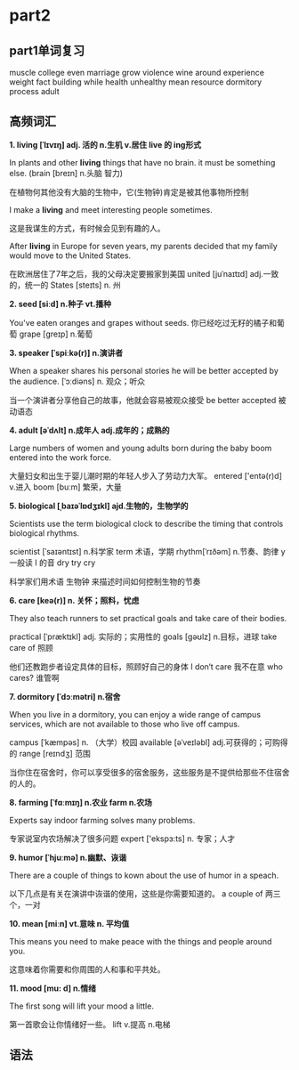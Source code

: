 
# part2

## part1单词复习

muscle college even marriage grow violence wine around experience weight fact
building while health unhealthy mean resource dormitory process adult

## 高频词汇

**1. living  [ˈlɪvɪŋ] adj. 活的 n.生机 v.居住 live 的 ing形式**

In plants and other **living** things that have no brain. it must be something else.  (brain  [breɪn] n.头脑 智力)

在植物何其他没有大脑的生物中，它(生物钟)肯定是被其他事物所控制


I make a **living** and meet interesting people sometimes. 

这是我谋生的方式，有时候会见到有趣的人。

After **living** in Europe for seven years, my parents decided that my family would move to the United States.

在欧洲居住了7年之后，我的父母决定要搬家到美国  united  [juˈnaɪtɪd] adj.一致的，统一的 States [steɪts] n. 州


**2. seed [siːd] n.种子 vt.播种**

You've eaten oranges and grapes without seeds. 你已经吃过无籽的橘子和葡萄  grape [ɡreɪp] n.葡萄


**3. speaker  [ˈspiːkə(r)] n.演讲者**

When a speaker shares his personal stories he will be better accepted by the audience. [ˈɔːdiəns] n. 观众；听众

当一个演讲者分享他自己的故事，他就会容易被观众接受  be better accepted 被动语态

**4. adult [əˈdʌlt] n.成年人 adj.成年的；成熟的**

Large numbers of women and young adults born during the baby boom entered into the work force.

大量妇女和出生于婴儿潮时期的年轻人步入了劳动力大军。 entered ['entə(r)d] v.进入  boom  [buːm] 繁荣，大量


**5. biological [ˌbaɪəˈlɒdʒɪkl] ajd.生物的，生物学的**

Scientists use the term biological clock to describe the timing that controls biological rhythms.
  
scientist [ˈsaɪəntɪst] n.科学家  term 术语，学期  rhythm[ˈrɪðəm] n.节奏、韵律   y 一般读 I 的音 dry try cry

科学家们用术语 生物钟 来描述时间如何控制生物的节奏

**6. care  [keə(r)] n. 关怀；照料，忧虑**

They also teach runners to set practical goals and take care of their bodies.

practical [ˈpræktɪkl] adj. 实际的；实用性的  goals [gəʊlz] n.目标，进球 take care of 照顾

他们还教跑步者设定具体的目标，照顾好自己的身体    I don‘t care 我不在意  who cares? 谁管啊


**7. dormitory  [ˈdɔːmətri] n.宿舍**

When you live in a dormitory, you can enjoy a wide range of campus services, which are not available to those who live off campus.
 
campus [ˈkæmpəs] n. （大学）校园  available [əˈveɪləbl] adj.可获得的；可购得的 range [reɪndʒ] 范围

当你住在宿舍时，你可以享受很多的宿舍服务，这些服务是不提供给那些不住宿舍的人的。


**8. farming  [ˈfɑːmɪŋ] n.农业  farm n.农场**

Experts say indoor farming solves many problems.   

专家说室内农场解决了很多问题 expert  ['ekspɜ:ts] n. 专家；人才

**9. humor  [ˈhjuːmə] n.幽默、诙谐**

There are a couple of things to kown about the use of humor in a speach.

以下几点是有关在演讲中诙谐的使用，这些是你需要知道的。 a couple of 两三个，一对  

**10. mean [miːn] vt.意味 n. 平均值**

This means you need to make peace with the things and people around you.

这意味着你需要和你周围的人和事和平共处。

**11. mood [mu: d] n.情绪**

The first song will lift your mood a little.

第一首歌会让你情绪好一些。 lift v.提高 n.电梯

## 语法








